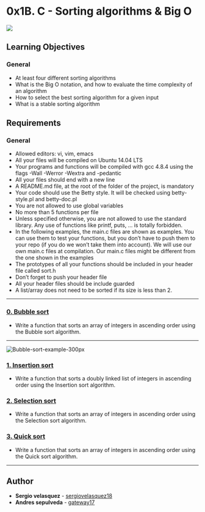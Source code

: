 # 0x1B. C - Sorting algorithms & Big O
![](https://s3.amazonaws.com/intranet-projects-files/holbertonschool-low_level_programming/248/willy-wonka.png)

## Learning Objectives
### General
* At least four different sorting algorithms
* What is the Big O notation, and how to evaluate the time complexity of an algorithm
* How to select the best sorting algorithm for a given input
* What is a stable sorting algorithm

## Requirements
### General
* Allowed editors: vi, vim, emacs
* All your files will be compiled on Ubuntu 14.04 LTS
* Your programs and functions will be compiled with gcc 4.8.4 using the flags -Wall -Werror -Wextra and -pedantic
* All your files should end with a new line
* A README.md file, at the root of the folder of the project, is mandatory
* Your code should use the Betty style. It will be checked using betty-style.pl and betty-doc.pl
* You are not allowed to use global variables
* No more than 5 functions per file
* Unless specified otherwise, you are not allowed to use the standard library. Any use of functions like printf, puts, … is totally forbidden.
* In the following examples, the main.c files are shown as examples. You can use them to test your functions, but you don’t have to push them to your repo (if you do we won’t take them into account). We will use our own main.c files at compilation. Our main.c files might be different from the one shown in the examples
* The prototypes of all your functions should be included in your header file called sort.h
* Don’t forget to push your header file
* All your header files should be include guarded
* A list/array does not need to be sorted if its size is less than 2.

---

### [0. Bubble sort](./0-bubble_sort.c)
* Write a function that sorts an array of integers in ascending order using the Bubble sort algorithm.
---
![Bubble-sort-example-300px](https://user-images.githubusercontent.com/70784906/122118306-80655580-cded-11eb-8d82-14e1ed807500.gif)


### [1. Insertion sort](./1-insertion_sort_list.c)
* Write a function that sorts a doubly linked list of integers in ascending order using the Insertion sort algorithm.

### [2. Selection sort](./2-selection_sort.c)
* Write a function that sorts an array of integers in ascending order using the Selection sort algorithm.

### [3. Quick sort](./3-quick_sort.c)
* Write a function that sorts an array of integers in ascending order using the Quick sort algorithm.

---

## Author
* **Sergio velasquez** - [sergiovelasquez18](https://github.com/sergiovelasquez18)
* **Andres sepulveda** - [gateway17](https://github.com/gateway17)
